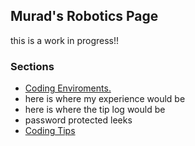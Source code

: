 ## Murad's Robotics Page
this is a work in progress!!
### Sections
* [ Coding Enviroments. ](/Murad-s-Page/roboticsPages/enviroments )
* here is where my experience would be
* here is where the tip log would be
* password protected leeks
* [ Coding Tips ](/Murad-s-Page/roboticsPages/coding.md)
